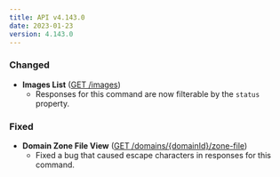 ```yaml
---
title: API v4.143.0
date: 2023-01-23
version: 4.143.0
---
```


### Changed

* **Images List** ([GET /images](/docs/api/images/#images-list))
  * Responses for this command are now filterable by the `status` property.

### Fixed

* **Domain Zone File View** ([GET /domains/{domainId}/zone-file](/docs/api/domains/#domain-zone-file-view))
  * Fixed a bug that caused escape characters in responses for this command.
